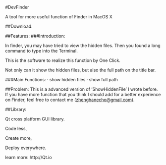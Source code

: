 #DevFinder
<p>A tool for more useful function of Finder in MacOS X </p>

##Download:

##Features:
###Introduction:
<p>In finder, you may have tried to view the hidden files. Then you found a long command to type into the Terminal.</p>
<p>This is the software to realize this function by One Click.</p>
<p>Not only can it show the hidden files, but also the full path on the title bar.</p>
###Main Functions:
· show hidden files
· show full path

##Problem:
This is a advanced version of ’ShowHiddenFile’ I wrote before.
If you have more function that you think I should add for a better experience on Finder, feel free to contact me
(zhenghanecho@gmail.com).

##Library:
<p>Qt cross platform GUI library.</p>
<p>Code less,</p>
<p>Create more,</p>
<p>Deploy everywhere.</p>
<p>learn more: http://Qt.io</p>

